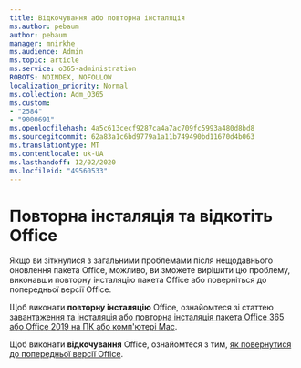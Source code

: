 ```yaml
---
title: Відкочування або повторна інсталяція
ms.author: pebaum
author: pebaum
manager: mnirkhe
ms.audience: Admin
ms.topic: article
ms.service: o365-administration
ROBOTS: NOINDEX, NOFOLLOW
localization_priority: Normal
ms.collection: Adm_O365
ms.custom:
- "2584"
- "9000691"
ms.openlocfilehash: 4a5c613cecf9287ca4a7ac709fc5993a480d8bd8
ms.sourcegitcommit: 62a83a1c6bd9779a1a11b749490bd11670d4b063
ms.translationtype: MT
ms.contentlocale: uk-UA
ms.lasthandoff: 12/02/2020
ms.locfileid: "49560533"
---
```

# <a name="reinstall-or-roll-back-office"></a>Повторна інсталяція та відкотіть Office

Якщо ви зіткнулися з загальними проблемами після нещодавнього оновлення пакета Office, можливо, ви зможете вирішити цю проблему, виконавши повторну інсталяцію пакета Office або поверніться до попередньої версії Office.

Щоб виконати **повторну інсталяцію** Office, ознайомтеся зі статтею [завантаження та інсталяція або повторна інсталяція пакета Office 365 або Office 2019 на ПК або комп'ютері Mac](https://support.office.com/article/download-and-install-or-reinstall-office-365-or-office-2019-on-a-pc-or-mac-4414eaaf-0478-48be-9c42-23adc4716658).

Щоб виконати **відкочування** Office, ознайомтеся з тим, [як повернутися до попередньої версії Office](https://support.microsoft.com/help/2770432/how-to-revert-to-an-earlier-version-of-office-2013-or-office-2016-clic).
